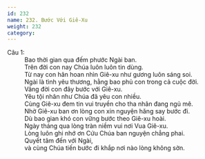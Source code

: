```yaml
---
id: 232
name: 232. Bước Với Giê-Xu
weight: 232
category: 
---
```

<dl><dt>Câu 1:</dt><dd data-verse="1">Bao thời gian qua đếm phước Ngài ban. <br/>Trên đời con nay Chúa luôn luôn tin dùng. <br/>Từ nay con hân hoan nhìn Giê-xu như gương luôn sáng soi. <br/>Ngài là tình yêu thương, hằng bao phủ con trong cả cuộc đời. <br/>Vâng đời con đây bước với Giê-xu. <br/>Yêu tội nhân như Chúa đã yêu con nhiều. <br/>Cùng Giê-xu đem tin vui truyền cho tha nhân đang ngủ mê. <br/>Nhờ Giê-xu ban ơn lòng con xin nguyện hăng say bước đi. <br/> Dù bao gian khó con vững bước theo Giê-xu hoài. <br/>Ngày tháng qua lòng tràn niềm vui nơi Vua Giê-xu. <br/>Lòng luôn ghi nhớ ơn Cứu Chúa ban nguyện chẳng phai. <br/>Quyết tâm đến với Ngài, <br/> và cùng Chúa tiến bước đi khắp nơi nào lòng không sờn. </dd></dl>
